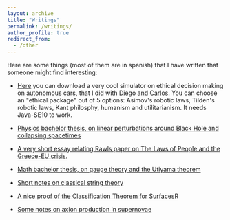 ```yaml
---
layout: archive
title: "Writings"
permalink: /writings/
author_profile: true
redirect_from:
  - /other
---
```


Here are some things (most of them are in spanish) that I have written that someone might find interesting:

* [Here](http://jredondoyuste.github.io/files/GTA.jar) you can download a very cool simulator on ethical decision making on autonomous cars, that I did with [Diego](https://www.linkedin.com/in/diego-jose-sanchez-martin/) and [Carlos](https://www.linkedin.com/in/carlos-gandiaga/). You can choose an "ethical package" out of 5 options: Asimov's robotic laws, Tilden's robotic laws, Kant philosphy, humanism and utilitarianism. It needs Java-SE10 to work. 

* [Physics bachelor thesis, on linear perturbations around Black Hole and collapsing spacetimes](http://jredondoyuste.github.io/files/physthesis.pdf)

* [A very short essay relating Rawls paper on The Laws of People and the Greece-EU crisis.](http://jredondoyuste.github.io/files/Rawls.pdf)

* [Math bachelor thesis, on gauge theory and the Utiyama theorem](http://jredondoyuste.github.io/files/maththesis.pdf)

* [Short notes on classical string theory](http://jredondoyuste.github.io/files/strings.pdf)

* [A nice proof of the Classification Theorem for SurfacesR](http://jredondoyuste.github.io/files/surfaces.pdf)

* [Some notes on axion production in supernovae](http://jredondoyuste.github.io/files/axions.pdf)
